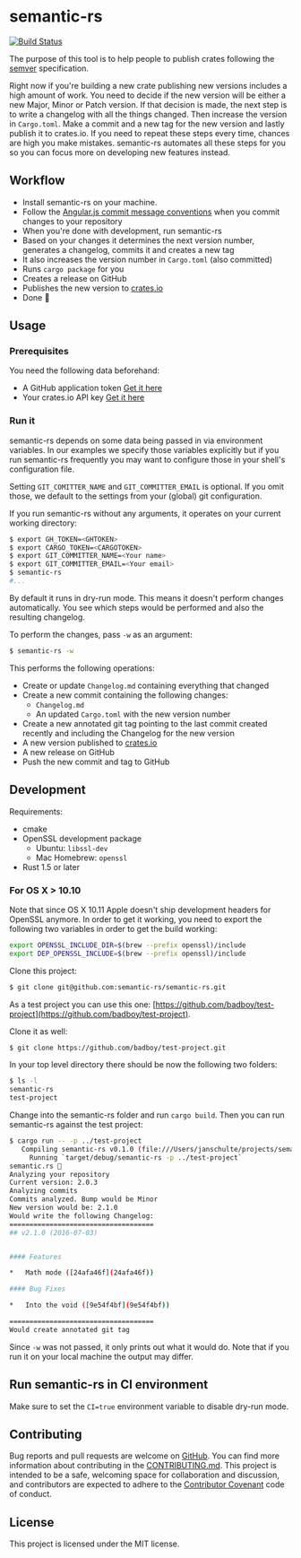 # semantic-rs

[![Build Status](https://travis-ci.org/semantic-rs/semantic-rs.svg?branch=master)](https://travis-ci.org/semantic-rs/semantic-rs)

The purpose of this tool is to help people to publish crates following the [semver](http://semver.org/) specification.

Right now if you're building a new crate publishing new versions includes a high amount of work. You need to decide if the new version will be either a new Major, Minor or Patch version. If that decision is made, the next step is to write a changelog with all the things changed. Then increase the version in `Cargo.toml`. Make a commit and a new tag for the new version and lastly publish it to crates.io.
If you need to repeat these steps every time, chances are high you make mistakes.
semantic-rs automates all these steps for you so you can focus more on developing new features instead.

## Workflow

- Install semantic-rs on your machine.
- Follow the [Angular.js commit message conventions](https://docs.google.com/document/d/1QrDFcIiPjSLDn3EL15IJygNPiHORgU1_OOAqWjiDU5Y/edit?pref=2&pli=1) when you commit changes to your repository
- When you're done with development, run semantic-rs
- Based on your changes it determines the next version number, generates a changelog, commits it and creates a new tag
- It also increases the version number in `Cargo.toml` (also committed)
- Runs `cargo package` for you
- Creates a release on GitHub
- Publishes the new version to [crates.io](crates.io)
- Done 🚀

## Usage

### Prerequisites

You need the following data beforehand:

- A GitHub application token [Get it here](https://github.com/settings/tokens/new)
- Your crates.io API key [Get it here](https://crates.io/me)

### Run it

semantic-rs depends on some data being passed in via environment variables. In our examples we specify those variables explicitly but if you run semantic-rs frequently you may want to configure those in your shell's configuration file.

Setting `GIT_COMITTER_NAME` and `GIT_COMMITTER_EMAIL` is optional. If you omit those, we default to the settings from your (global) git configuration.

If you run semantic-rs without any arguments, it operates on your current working directory:

```bash
$ export GH_TOKEN=<GHTOKEN>
$ export CARGO_TOKEN=<CARGOTOKEN>
$ export GIT_COMMITTER_NAME=<Your name>
$ export GIT_COMMITTER_EMAIL=<Your email>
$ semantic-rs
#...
```

By default it runs in dry-run mode. This means it doesn't perform changes automatically. You see which steps would be performed and also the resulting changelog.

To perform the changes, pass `-w` as an argument:

```bash
$ semantic-rs -w
```
This performs the following operations:
- Create or update `Changelog.md` containing everything that changed
- Create a new commit containing the following changes:
  - `Changelog.md`
  - An updated `Cargo.toml` with the new version number
- Create a new annotated git tag pointing to the last commit created recently and including the Changelog for the new version
- A new version published to [crates.io](crates.io)
- A new release on GitHub
- Push the new commit and tag to GitHub

## Development

Requirements:
- cmake
- OpenSSL development package
  - Ubuntu: `libssl-dev`
  - Mac Homebrew: `openssl`
- Rust 1.5 or later

### For OS X > 10.10

Note that since OS X 10.11 Apple doesn't ship development headers for OpenSSL anymore. In order to get it working, you need to export the following two variables in order to get the build working:

```bash
export OPENSSL_INCLUDE_DIR=$(brew --prefix openssl)/include
export DEP_OPENSSL_INCLUDE=$(brew --prefix openssl)/include
```

Clone this project:

```bash
$ git clone git@github.com:semantic-rs/semantic-rs.git
```

As a test project you can use this one: [https://github.com/badboy/test-project](https://github.com/badboy/test-project).

Clone it as well:

```bash
$ git clone https://github.com/badboy/test-project.git
```

In your top level directory there should be now the following two folders:

```bash
$ ls -l
semantic-rs
test-project
```

Change into the semantic-rs folder and run `cargo build`.
Then you can run semantic-rs against the test project:

```bash
$ cargo run -- -p ../test-project
   Compiling semantic-rs v0.1.0 (file:///Users/janschulte/projects/semantic-rs/semantic-rs)
     Running `target/debug/semantic-rs -p ../test-project`
semantic.rs 🚀
Analyzing your repository
Current version: 2.0.3
Analyzing commits
Commits analyzed. Bump would be Minor
New version would be: 2.1.0
Would write the following Changelog:
====================================
## v2.1.0 (2016-07-03)


#### Features

*   Math mode ([24afa46f](24afa46f))

#### Bug Fixes

*   Into the void ([9e54f4bf](9e54f4bf))

====================================
Would create annotated git tag
```

Since `-w` was not passed, it only prints out what it would do. Note that if you run it on your local machine the output may differ.

## Run semantic-rs in CI environment

Make sure to set the `CI=true` environment variable to disable dry-run mode.

## Contributing

Bug reports and pull requests are welcome on [GitHub](https://github.com/semantic-rs/semantic-rs).
You can find more information about contributing in the [CONTRIBUTING.md](https://github.com/semantic-rs/semantic-rs/blob/master/CONTRIBUTING.md).
This project is intended to be a safe, welcoming space for collaboration and discussion, and contributors are expected to adhere to the [Contributor Covenant](http://contributor-covenant.org/version/1/3/0/) code of conduct.

## License

This project is licensed under the MIT license.
